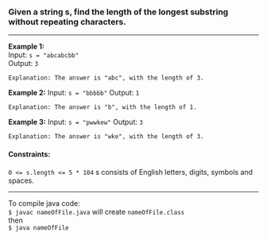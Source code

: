 

### Given a string s, find the length of the longest substring without repeating characters.
---
**Example 1:**      
Input: `s = "abcabcbb"`    
Output: `3`    
```
Explanation: The answer is "abc", with the length of 3.
```
**Example 2:**
Input: `s = "bbbbb"`
Output: `1`
```
Explanation: The answer is "b", with the length of 1.
```

**Example 3:**
Input: `s = "pwwkew"`
Output: `3`
```
Explanation: The answer is "wke", with the length of 3. 
```
#### Constraints:
`0 <= s.length <= 5 * 104`
s consists of English letters, digits, symbols and spaces.

---
To compile java code: <br>
`$ javac nameOfFile.java` will create `nameOfFile.class` <br>
then <br>
`$ java nameOfFile` <br>
